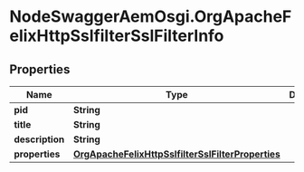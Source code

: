# NodeSwaggerAemOsgi.OrgApacheFelixHttpSslfilterSslFilterInfo

## Properties
Name | Type | Description | Notes
------------ | ------------- | ------------- | -------------
**pid** | **String** |  | [optional] 
**title** | **String** |  | [optional] 
**description** | **String** |  | [optional] 
**properties** | [**OrgApacheFelixHttpSslfilterSslFilterProperties**](OrgApacheFelixHttpSslfilterSslFilterProperties.md) |  | [optional] 


